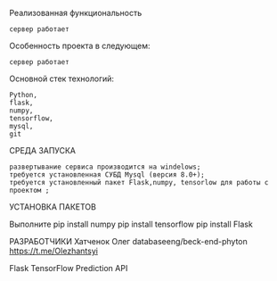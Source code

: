 Реализованная функциональность

    сервер работает

Особенность проекта в следующем:

    cервер работает

Основной стек технологий:

    Python,
    flask,
    numpy,
    tensorflow,
    mysql,
    git


СРЕДА ЗАПУСКА

    развертывание сервиса производится на windelows;
    требуется установленная СУБД Mysql (версия 8.0+);
    требуется установленный пакет Flask,numpy, tensorlow для работы с проектом ;

УСТАНОВКА ПАКЕТОВ

Выполните
pip install numpy
pip install tensorflow
pip install Flask

РАЗРАБОТЧИКИ
Хатченок Олег databaseeng/beck-end-phyton https://t.me/Olezhantsyi

Flask TensorFlow Prediction API
